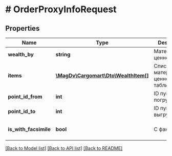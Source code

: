 # # OrderProxyInfoRequest

## Properties

Name | Type | Description | Notes
------------ | ------------- | ------------- | -------------
**wealth_by** | **string** | Материальных ценностей по | [optional]
**items** | [**\MagDv\Cargomart\Dto\WealthItem[]**](WealthItem.md) | Список материальных ценностей для таблицы |
**point_id_from** | **int** | ID пункта погрузки | [optional]
**point_id_to** | **int** | ID пункта выгрузки | [optional]
**is_with_facsimile** | **bool** | С факсимиле | [optional] [default to false]

[[Back to Model list]](../../README.md#models) [[Back to API list]](../../README.md#endpoints) [[Back to README]](../../README.md)
